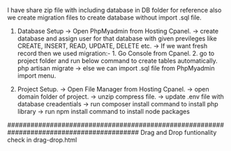 I have share zip file with including database in DB folder for reference also we create migration files to create database without import .sql file.


1. Database Setup
    -> Open PhpMyadmin from Hosting Cpanel.
    -> create database and assign user for that database with given previleges like CREATE, INSERT, READ, UPDATE, DELETE etc.
    -> If we want fresh record then we used migration:-
        1. Go Console from Cpanel.
        2. go to project folder and run below command to create tables automatically.
                php artisan migrate
    -> else we can import .sql file from PhpMyadmin import menu.   
    
2. Project Setup.
    -> Open File Manager from Hosting Cpanel.
    -> open domain folder of project.
    -> unzip compress file.
    -> update .env file with database creadentials
    -> run composer install command to install php library
    -> run npm install command to install node packages

##########################################################################################
Drag and Drop funtionality check in drag-drop.html